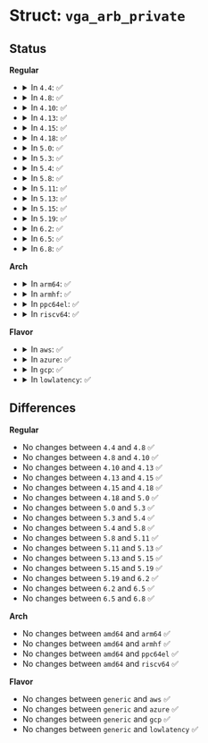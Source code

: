 # Struct: <code>vga_arb_private</code>

## Status
<b>Regular</b>
<ul>
<li>
<details>
<summary>In <code>4.4</code>: ✅</summary>

```c
struct vga_arb_private {
    struct list_head list;
    struct pci_dev *target;
    struct vga_arb_user_card cards[16];
    spinlock_t lock;
};
```
</details>
</li>
<li>
<details>
<summary>In <code>4.8</code>: ✅</summary>

```c
struct vga_arb_private {
    struct list_head list;
    struct pci_dev *target;
    struct vga_arb_user_card cards[16];
    spinlock_t lock;
};
```
</details>
</li>
<li>
<details>
<summary>In <code>4.10</code>: ✅</summary>

```c
struct vga_arb_private {
    struct list_head list;
    struct pci_dev *target;
    struct vga_arb_user_card cards[16];
    spinlock_t lock;
};
```
</details>
</li>
<li>
<details>
<summary>In <code>4.13</code>: ✅</summary>

```c
struct vga_arb_private {
    struct list_head list;
    struct pci_dev *target;
    struct vga_arb_user_card cards[16];
    spinlock_t lock;
};
```
</details>
</li>
<li>
<details>
<summary>In <code>4.15</code>: ✅</summary>

```c
struct vga_arb_private {
    struct list_head list;
    struct pci_dev *target;
    struct vga_arb_user_card cards[16];
    spinlock_t lock;
};
```
</details>
</li>
<li>
<details>
<summary>In <code>4.18</code>: ✅</summary>

```c
struct vga_arb_private {
    struct list_head list;
    struct pci_dev *target;
    struct vga_arb_user_card cards[16];
    spinlock_t lock;
};
```
</details>
</li>
<li>
<details>
<summary>In <code>5.0</code>: ✅</summary>

```c
struct vga_arb_private {
    struct list_head list;
    struct pci_dev *target;
    struct vga_arb_user_card cards[16];
    spinlock_t lock;
};
```
</details>
</li>
<li>
<details>
<summary>In <code>5.3</code>: ✅</summary>

```c
struct vga_arb_private {
    struct list_head list;
    struct pci_dev *target;
    struct vga_arb_user_card cards[16];
    spinlock_t lock;
};
```
</details>
</li>
<li>
<details>
<summary>In <code>5.4</code>: ✅</summary>

```c
struct vga_arb_private {
    struct list_head list;
    struct pci_dev *target;
    struct vga_arb_user_card cards[16];
    spinlock_t lock;
};
```
</details>
</li>
<li>
<details>
<summary>In <code>5.8</code>: ✅</summary>

```c
struct vga_arb_private {
    struct list_head list;
    struct pci_dev *target;
    struct vga_arb_user_card cards[16];
    spinlock_t lock;
};
```
</details>
</li>
<li>
<details>
<summary>In <code>5.11</code>: ✅</summary>

```c
struct vga_arb_private {
    struct list_head list;
    struct pci_dev *target;
    struct vga_arb_user_card cards[16];
    spinlock_t lock;
};
```
</details>
</li>
<li>
<details>
<summary>In <code>5.13</code>: ✅</summary>

```c
struct vga_arb_private {
    struct list_head list;
    struct pci_dev *target;
    struct vga_arb_user_card cards[16];
    spinlock_t lock;
};
```
</details>
</li>
<li>
<details>
<summary>In <code>5.15</code>: ✅</summary>

```c
struct vga_arb_private {
    struct list_head list;
    struct pci_dev *target;
    struct vga_arb_user_card cards[16];
    spinlock_t lock;
};
```
</details>
</li>
<li>
<details>
<summary>In <code>5.19</code>: ✅</summary>

```c
struct vga_arb_private {
    struct list_head list;
    struct pci_dev *target;
    struct vga_arb_user_card cards[16];
    spinlock_t lock;
};
```
</details>
</li>
<li>
<details>
<summary>In <code>6.2</code>: ✅</summary>

```c
struct vga_arb_private {
    struct list_head list;
    struct pci_dev *target;
    struct vga_arb_user_card cards[16];
    spinlock_t lock;
};
```
</details>
</li>
<li>
<details>
<summary>In <code>6.5</code>: ✅</summary>

```c
struct vga_arb_private {
    struct list_head list;
    struct pci_dev *target;
    struct vga_arb_user_card cards[16];
    spinlock_t lock;
};
```
</details>
</li>
<li>
<details>
<summary>In <code>6.8</code>: ✅</summary>

```c
struct vga_arb_private {
    struct list_head list;
    struct pci_dev *target;
    struct vga_arb_user_card cards[16];
    spinlock_t lock;
};
```
</details>
</li>
</ul>
<b>Arch</b>
<ul>
<li>
<details>
<summary>In <code>arm64</code>: ✅</summary>

```c
struct vga_arb_private {
    struct list_head list;
    struct pci_dev *target;
    struct vga_arb_user_card cards[16];
    spinlock_t lock;
};
```
</details>
</li>
<li>
<details>
<summary>In <code>armhf</code>: ✅</summary>

```c
struct vga_arb_private {
    struct list_head list;
    struct pci_dev *target;
    struct vga_arb_user_card cards[16];
    spinlock_t lock;
};
```
</details>
</li>
<li>
<details>
<summary>In <code>ppc64el</code>: ✅</summary>

```c
struct vga_arb_private {
    struct list_head list;
    struct pci_dev *target;
    struct vga_arb_user_card cards[16];
    spinlock_t lock;
};
```
</details>
</li>
<li>
<details>
<summary>In <code>riscv64</code>: ✅</summary>

```c
struct vga_arb_private {
    struct list_head list;
    struct pci_dev *target;
    struct vga_arb_user_card cards[16];
    spinlock_t lock;
};
```
</details>
</li>
</ul>
<b>Flavor</b>
<ul>
<li>
<details>
<summary>In <code>aws</code>: ✅</summary>

```c
struct vga_arb_private {
    struct list_head list;
    struct pci_dev *target;
    struct vga_arb_user_card cards[16];
    spinlock_t lock;
};
```
</details>
</li>
<li>
<details>
<summary>In <code>azure</code>: ✅</summary>

```c
struct vga_arb_private {
    struct list_head list;
    struct pci_dev *target;
    struct vga_arb_user_card cards[16];
    spinlock_t lock;
};
```
</details>
</li>
<li>
<details>
<summary>In <code>gcp</code>: ✅</summary>

```c
struct vga_arb_private {
    struct list_head list;
    struct pci_dev *target;
    struct vga_arb_user_card cards[16];
    spinlock_t lock;
};
```
</details>
</li>
<li>
<details>
<summary>In <code>lowlatency</code>: ✅</summary>

```c
struct vga_arb_private {
    struct list_head list;
    struct pci_dev *target;
    struct vga_arb_user_card cards[16];
    spinlock_t lock;
};
```
</details>
</li>
</ul>

## Differences
<b>Regular</b>
<ul>
<li>
No changes between <code>4.4</code> and <code>4.8</code> ✅
</li>
<li>
No changes between <code>4.8</code> and <code>4.10</code> ✅
</li>
<li>
No changes between <code>4.10</code> and <code>4.13</code> ✅
</li>
<li>
No changes between <code>4.13</code> and <code>4.15</code> ✅
</li>
<li>
No changes between <code>4.15</code> and <code>4.18</code> ✅
</li>
<li>
No changes between <code>4.18</code> and <code>5.0</code> ✅
</li>
<li>
No changes between <code>5.0</code> and <code>5.3</code> ✅
</li>
<li>
No changes between <code>5.3</code> and <code>5.4</code> ✅
</li>
<li>
No changes between <code>5.4</code> and <code>5.8</code> ✅
</li>
<li>
No changes between <code>5.8</code> and <code>5.11</code> ✅
</li>
<li>
No changes between <code>5.11</code> and <code>5.13</code> ✅
</li>
<li>
No changes between <code>5.13</code> and <code>5.15</code> ✅
</li>
<li>
No changes between <code>5.15</code> and <code>5.19</code> ✅
</li>
<li>
No changes between <code>5.19</code> and <code>6.2</code> ✅
</li>
<li>
No changes between <code>6.2</code> and <code>6.5</code> ✅
</li>
<li>
No changes between <code>6.5</code> and <code>6.8</code> ✅
</li>
</ul>
<b>Arch</b>
<ul>
<li>
No changes between <code>amd64</code> and <code>arm64</code> ✅
</li>
<li>
No changes between <code>amd64</code> and <code>armhf</code> ✅
</li>
<li>
No changes between <code>amd64</code> and <code>ppc64el</code> ✅
</li>
<li>
No changes between <code>amd64</code> and <code>riscv64</code> ✅
</li>
</ul>
<b>Flavor</b>
<ul>
<li>
No changes between <code>generic</code> and <code>aws</code> ✅
</li>
<li>
No changes between <code>generic</code> and <code>azure</code> ✅
</li>
<li>
No changes between <code>generic</code> and <code>gcp</code> ✅
</li>
<li>
No changes between <code>generic</code> and <code>lowlatency</code> ✅
</li>
</ul>
